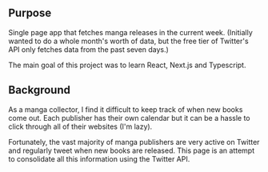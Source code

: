 ## Purpose
Single page app that fetches manga releases in the current week. (Initially wanted to do a whole month's worth of data, but the free tier of Twitter's API only fetches data from the past seven days.)

The main goal of this project was to learn React, Next.js and Typescript.

## Background
As a manga collector, I find it difficult to keep track of when new books come out. Each publisher has their own calendar but it can be a hassle to click through all of their websites (I'm lazy).

Fortunately, the vast majority of manga publishers are very active on Twitter and regularly tweet when new books are released. This page is an attempt to consolidate all this information using the Twitter API.